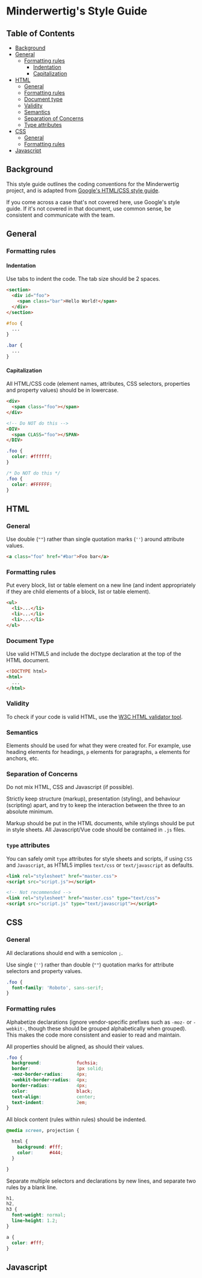 # Minderwertig's Style Guide

## Table of Contents

* [Background](#background)
* [General](#general)
  * [Formatting rules](#formatting-rules)
    * [Indentation](#indentation)
    * [Capitalization](#capitalization)
* [HTML](#html)
  * [General](#general-1)
  * [Formatting rules](#formatting-rules-1)
  * [Document type](#document-type)
  * [Validity](#validity)
  * [Semantics](#semantics)
  * [Separation of Concerns](#separation-of-concerns)
  * [Type attributes](#type-attributes)
* [CSS](#css)
  * [General](#general-2)
  * [Formatting rules](#formatting-rules-2)
* [Javascript](#javascript)

## Background

This style guide outlines the coding conventions for the Minderwertig project, and is adapted from [Google's HTML/CSS style guide](https://google.github.io/styleguide/htmlcssguide.html).

If you come across a case that's not covered here, use Google's style guide. If it's not covered in that document, use common sense, be consistent and communicate with the team.

## General

### Formatting rules

#### Indentation

Use tabs to indent the code. The tab size should be 2 spaces.

```html
<section>
  <div id="foo">
    <span class="bar">Hello World!</span>
  </div>
</section>
```

```css
#foo {
  ...
}

.bar {
  ...
}
```

#### Capitalization

All HTML/CSS code (element names, attributes, CSS selectors, properties and property values) should be in lowercase.

```html
<div>
  <span class="foo"></span>
</div>

<!-- Do NOT do this -->
<DIV>
  <span CLASS="foo"></SPAN>
</DIV>
```

```css
.foo {
  color: #ffffff;
}

/* Do NOT do this */
.foo {
  color: #FFFFFF;
}
```

## HTML

### General

Use double (``""``) rather than single quotation marks (``''``) around attribute values.  

```html
<a class="foo" href="#bar">Foo bar</a>
```

### Formatting rules

Put every block, list or table element on a new line (and indent appropriately if they are child elements of a block, list or table element).

```html
<ul>
  <li>...</li>
  <li>...</li>
  <li>...</li>
</ul>
```

### Document Type

Use valid HTML5 and include the doctype declaration at the top of the HTML document.

```html
<!DOCTYPE html>
<html>
  ...
</html>
```

### Validity

To check if your code is valid HTML, use the [W3C HTML validator tool](https://validator.w3.org/nu/).

### Semantics

Elements should be used for what they were created for. For example, use heading elements for headings, ``p`` elements for paragraphs, ``a`` elements for anchors, etc.

### Separation of Concerns

Do not mix HTML, CSS and Javascript (if possible).

Strictly keep structure (markup), presentation (styling), and behaviour (scripting) apart, and try to keep the interaction between the three to an absolute minimum.

Markup should be put in the HTML documents, while stylings should be put in style sheets. All Javascript/Vue code should be contained in ``.js`` files.

### ``type`` attributes

You can safely omit ``type`` attributes for style sheets and scripts, if using ``CSS`` and ``Javascript``, as HTML5 implies ``text/css`` or ``text/javascript`` as defaults.

```html
<link rel="stylesheet" href="master.css">
<script src="script.js"></script>

<!-- Not recommended -->
<link rel="stylesheet" href="master.css" type="text/css">
<script src="script.js" type="text/javascript"></script>
```

## CSS

### General

All declarations should end with a semicolon ``;``.

Use single (``''``) rather than double (``""``) quotation marks for attribute selectors and property values.

```css
.foo {
  font-family: 'Roboto', sans-serif;
}
```

### Formatting rules

Alphabetize declarations (ignore vendor-specific prefixes such as ``-moz-`` or ``-webkit-``, though these should be grouped alphabetically when grouped). This makes the code more consistent and easier to read and maintain.

All properties should be aligned, as should their values.

```css
.foo {
  background:             fuchsia;
  border:                 1px solid;
  -moz-border-radius:     4px;
  -webkit-border-radius:  4px;
  border-radius:          4px;
  color:                  black;
  text-align:             center;
  text-indent:            2em;
}
```

All block content (rules within rules) should be indented.

```css
@media screen, projection {

  html {
    background: #fff;
    color:      #444;
  }

}
```

Separate multiple selectors and declarations by new lines, and separate two rules by a blank line.

```css
h1,
h2,
h3 {
  font-weight: normal;
  line-height: 1.2;
}

a {
  color: #fff;
}
```

## Javascript
